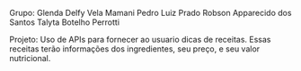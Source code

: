 Grupo: 
Glenda Delfy Vela Mamani
Pedro Luiz Prado 
Robson Apparecido dos Santos 
Talyta Botelho Perrotti 

Projeto:
Uso de APIs para fornecer ao usuario dicas de receitas. Essas receitas terão informações dos ingredientes, seu preço, e seu valor nutricional.  



